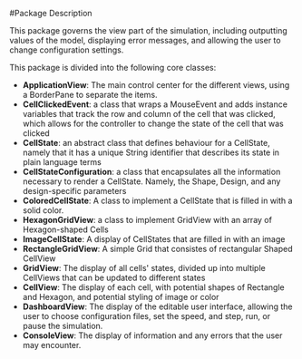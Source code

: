 #Package Description

This package governs the view part of the simulation, including outputting values of the model,
displaying error messages, and allowing the user to change configuration settings.

This package is divided into the following core classes:
 
 * **ApplicationView**: The main control center for the different views, using a BorderPane to separate the items.
 * **CellClickedEvent**: a class that wraps a MouseEvent and adds instance variables that track the row and column of the cell that was clicked, which allows for the controller to change the state of the cell that was clicked
 * **CellState**: an abstract class that defines behaviour for a CellState, namely that it has a unique String identifier that describes its state in plain language terms
 * **CellStateConfiguration**: a class that encapsulates all the information necessary to render a CellState. Namely, the Shape, Design, and any design-specific parameters
 * **ColoredCellState**: A class to implement a CellState that is filled in with a solid color.
 * **HexagonGridView**: a class to implement GridView with an array of Hexagon-shaped Cells
 * **ImageCellState**: A display of CellStates that are filled in with an image
 * **RectangleGridView**: A simple Grid that consistes of rectangular Shaped CellView
 * **GridView**: The display of all cells' states, divided up into multiple CellViews that can be updated to different states
 * **CellView**: The display of each cell, with potential shapes of Rectangle and Hexagon, and potential styling of image or color
 * **DashboardView**: The display of the editable user interface, allowing the user to choose configuration files, set the speed, and step, run, or pause the simulation.
 * **ConsoleView**: The display of information and any errors that the user may encounter.